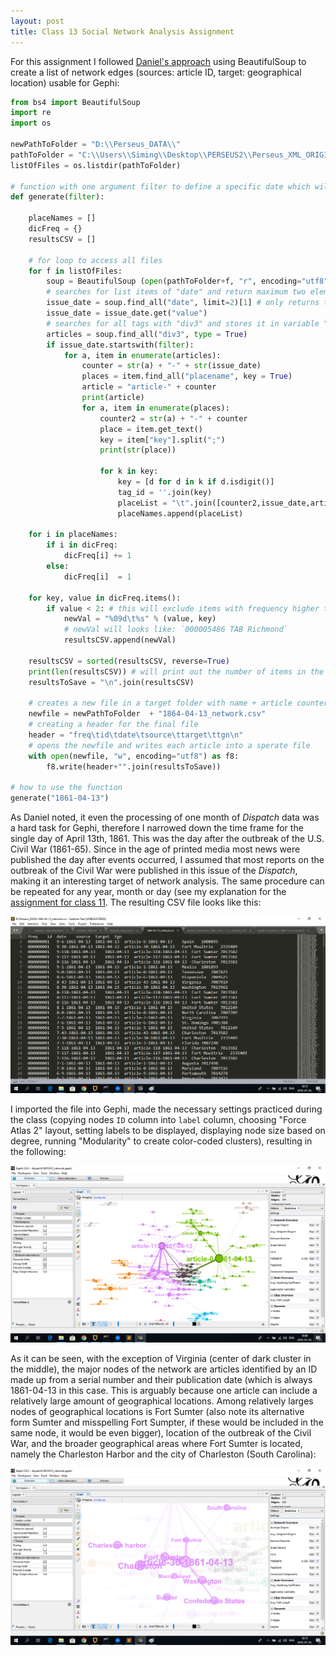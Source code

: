 ```yaml
---
layout: post
title: Class 13 Social Network Analysis Assignment
---
```


For this assignment I followed [Daniel's approach](https://starlord32.github.io/2019-06-26-snl-hw13/) using BeautifulSoup to create a list of
network edges (sources: article ID, target: geographical location) usable for Gephi:  
```python
from bs4 import BeautifulSoup
import re
import os

newPathToFolder = "D:\\Perseus_DATA\\"
pathToFolder = "C:\\Users\\Siming\\Desktop\\PERSEUS2\\Perseus_XML_ORIGINAL\\"
listOfFiles = os.listdir(pathToFolder)

# function with one argument filter to define a specific date which will use values of the dispatch only if the date is true
def generate(filter):

    placeNames = []
    dicFreq = {}
    resultsCSV = []

    # for loop to access all files
    for f in listOfFiles:
        soup = BeautifulSoup (open(pathToFolder+f, "r", encoding="utf8"), features="html.parser")
        # searches for list items of "date" and return maximum two elemens
        issue_date = soup.find_all("date", limit=2)[1] # only returns the second match
        issue_date = issue_date.get("value")
        # searches for all tags with "div3" and stores it in variable "articles"
        articles = soup.find_all("div3", type = True)
        if issue_date.startswith(filter):
            for a, item in enumerate(articles):
                counter = str(a) + "-" + str(issue_date)                        # for loop that counts each article and combines it wit the date in the dispatch
                places = item.find_all("placename", key = True)                 # continues to find all placenames with an attribute
                article = "article-" + counter                                  # variable that holds the issue date of the dispatch a string and an article counter
                print(article)
                for a, item in enumerate(places):
                    counter2 = str(a) + "-" + counter                           # counter2 will be the unique identifier ID for each row
                    place = item.get_text()                                     # for loop to retrieve all placenames as value from the placename tag
                    key = item["key"].split(";")                                # variable that holds the tgn number
                    print(str(place))

                    for k in key:
                        key = [d for d in k if d.isdigit()]                     # for loop to clean tgn numbers digits only
                        tag_id = ''.join(key)
                        placeList = "\t".join([counter2,issue_date,article,place,tag_id])        # creating a variable that holds each result article, place, tag_id
                        placeNames.append(placeList)                            # appending the variable to a list

    for i in placeNames:                                                        # creating a frequency with a for loop for all placenames
        if i in dicFreq:
            dicFreq[i] += 1
        else:
            dicFreq[i]  = 1

    for key, value in dicFreq.items():                                          # removes all placenames that are mention once only
        if value < 2: # this will exclude items with frequency higher than 1 - we want unique rows
            newVal = "%09d\t%s" % (value, key)
            # newVal will looks like: `000005486 TAB Richmond`
            resultsCSV.append(newVal)

    resultsCSV = sorted(resultsCSV, reverse=True)                               # sorting the results variable
    print(len(resultsCSV)) # will print out the number of items in the list
    resultsToSave = "\n".join(resultsCSV)                                       # joining the results line by line

    # creates a new file in a target folder with name + article counter + name + issue_date + txt file
    newfile = newPathToFolder  + "1864-04-13_network.csv"
    # creating a header for the final file
    header = "freq\tid\tdate\tsource\ttarget\ttgn\n"
    # opens the newfile and writes each article into a sperate file
    with open(newfile, "w", encoding="utf8") as f8:
        f8.write(header+"".join(resultsToSave))

# how to use the function
generate("1861-04-13")
```
As Daniel noted, it even the processing of one month of *Dispatch* data was a hard task for Gephi, therefore I narrowed down the time frame for the single day of April 13th, 1861. This was the
day after the outbreak of the U.S. Civil War (1861-65). Since in the age of printed media most news were published the day after events occurred,
I assumed that most reports on the outbreak of the Civil War were published in this issue of the *Dispatch*, making it an interesting target
of network analysis. The same procedure can be repeated for any year, month or day (see my explanation for the [assignment for class 11](https://sebestyenhompot.github.io/2019-07-02-class11_ttm2/). The resulting CSV file looks like this:  

![](/img/gephi_base.png)  

I imported the file into Gephi, made the necessary settings practiced during the class (copying nodes `ID` column into `label` column, choosing "Force Atlas 2" layout, setting
labels to be displayed, displaying node size based on degree, running "Modularity" to create color-coded clusters), resulting in the following:  

![](/img/gephi_gen.png)  

As it can be seen, with the exception of Virginia (center of dark cluster in the middle), the major nodes of the network are articles identified by an ID made up from a serial number and their publication date (which is always
1861-04-13 in this case. This is arguably because one article can include a relatively large amount of geographical locations. Among relatively larges nodes
of geographical locations is Fort Sumter (also note its alternative form Sumter and misspelling Fort Sumpter, if these would be included in the same node, it would be even bigger), location of the outbreak of the Civil War, and the broader geographical areas where Fort Sumter is located, namely the Charleston Harbor and the city of Charleston (South Carolina):  

![](/img/gephi_charleston.png)  


